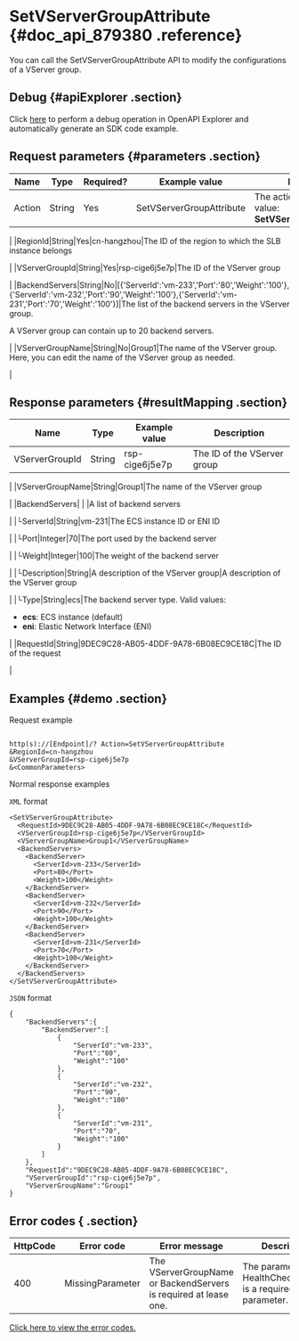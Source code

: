 # SetVServerGroupAttribute {#doc_api_879380 .reference}

You can call the SetVServerGroupAttribute API to modify the configurations of a VServer group.

## Debug {#apiExplorer .section}

Click [here](https://api.aliyun.com/#product=Slb&api=SetVServerGroupAttribute) to perform a debug operation in OpenAPI Explorer and automatically generate an SDK code example.

## Request parameters {#parameters .section}

|Name|Type|Required?|Example value|Description|
|----|----|---------|-------------|-----------|
|Action|String|Yes|SetVServerGroupAttribute|The action to perform. Valid value: **SetVServerGroupAttribute**.

 |
|RegionId|String|Yes|cn-hangzhou|The ID of the region to which the SLB instance belongs

 |
|VServerGroupId|String|Yes|rsp-cige6j5e7p|The ID of the VServer group

 |
|BackendServers|String|No|\[\{'ServerId':'vm-233','Port':'80','Weight':'100'\},\{'ServerId':'vm-232','Port':'90','Weight':'100'\},\{'ServerId':'vm-231','Port':'70','Weight':'100'\}\]|The list of the backend servers in the VServer group.

 A VServer group can contain up to 20 backend servers.

 |
|VServerGroupName|String|No|Group1|The name of the VServer group. Here, you can edit the name of the VServer group as needed.

 |

## Response parameters {#resultMapping .section}

|Name|Type|Example value|Description|
|----|----|-------------|-----------|
|VServerGroupId|String|rsp-cige6j5e7p|The ID of the VServer group

 |
|VServerGroupName|String|Group1|The name of the VServer group

 |
|BackendServers| | |A list of backend servers

 |
|└ServerId|String|vm-231|The ECS instance ID or ENI ID

 |
|└Port|Integer|70|The port used by the backend server

 |
|└Weight|Integer|100|The weight of the backend server

 |
|└Description|String|A description of the VServer group|A description of the VServer group

 |
|└Type|String|ecs|The backend server type. Valid values:

 -   **ecs**: ECS instance \(default\)
-   **eni**: Elastic Network Interface \(ENI\)

 |
|RequestId|String|9DEC9C28-AB05-4DDF-9A78-6B08EC9CE18C|The ID of the request

 |

## Examples {#demo .section}

Request example

``` {#request_demo}

http(s)://[Endpoint]/? Action=SetVServerGroupAttribute
&RegionId=cn-hangzhou
&VServerGroupId=rsp-cige6j5e7p
&<CommonParameters>

```

Normal response examples

`XML` format

``` {#xml_return_success_demo}
<SetVServerGroupAttribute>
  <RequestId>9DEC9C28-AB05-4DDF-9A78-6B08EC9CE18C</RequestId>
  <VServerGroupId>rsp-cige6j5e7p</VServerGroupId>
  <VServerGroupName>Group1</VServerGroupName>
  <BackendServers>
    <BackendServer>
      <ServerId>vm-233</ServerId>
      <Port>80</Port>
      <Weight>100</Weight>
    </BackendServer>
    <BackendServer>
      <ServerId>vm-232</ServerId>
      <Port>90</Port>
      <Weight>100</Weight>
    </BackendServer>
    <BackendServer>
      <ServerId>vm-231</ServerId>
      <Port>70</Port>
      <Weight>100</Weight>
    </BackendServer>
  </BackendServers>
</SetVServerGroupAttribute>

```

`JSON` format

``` {#json_return_success_demo}
{
	"BackendServers":{
		"BackendServer":[
			{
				"ServerId":"vm-233",
				"Port":"80",
				"Weight":"100"
			},
			{
				"ServerId":"vm-232",
				"Port":"90",
				"Weight":"100"
			},
			{
				"ServerId":"vm-231",
				"Port":"70",
				"Weight":"100"
			}
		]
	},
	"RequestId":"9DEC9C28-AB05-4DDF-9A78-6B08EC9CE18C",
	"VServerGroupId":"rsp-cige6j5e7p",
	"VServerGroupName":"Group1"
}
```

## Error codes { .section}

|HttpCode|Error code|Error message|Description|
|--------|----------|-------------|-----------|
|400|MissingParameter|The VServerGroupName or BackendServers is required at lease one.|The parameter HealthCheckTimeout is a required parameter.|

[Click here to view the error codes.](https://error-center.aliyun.com/status/product/Slb)

